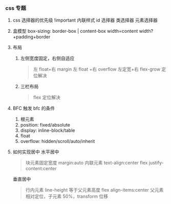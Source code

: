 ### css 专题

1. css 选择器的优先级
   !important
   内联样式
   id 选择器
   类选择器
   元素选择器

2. 盒模型
   box-sizing: border-box | content-box
   width=content width?+padding+border
3. 布局
   1. 左侧宽度固定，右侧自适应
      > 左 float+右 margin
      > 左 float +右 overflow
      > 左定宽+右 flex-grow
      > 定位解决
   2. 三栏布局
      > flex
      > 定位解决
4. BFC
   触发 bfc 的条件

   1. 根元素
   2. position: fixed/absolute
   3. display: inline-block/table
   4. float
   5. overflow: hidden/scroll/auto/inherit

5. 如何实现居中
   水平居中

   > 块元素固定宽度 margin:auto
   > 内联元素 text-align:center
   > flex justify-content:center

   垂直居中

   > 行内元素 line-height 等于父元素高度
   > flex align-items:center
   > 父元素相对定位，子元素 50%，transform 位移
